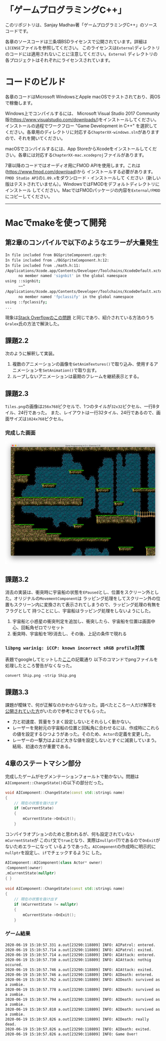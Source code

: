 # 「ゲームプログラミングC++」

このリポジトリは、Sanjay Madhav著「ゲームプログラミングC++」のソースコードです。

各章のソースコードは三条項BSDライセンスで公開されています。詳細は`LICENSE`ファイルを参照してください。
このライセンスは`External`ディレクトリのコードには適用されないことに注意してください。`External`
ディレクトリの各プロジェクトはそれぞれにライセンスされています。

# コードのビルド

各章のコードはMicrosoft WindowsとApple macOSでテストされており、両OSで稼働します。

Windows上でコンパイルするには、 Microsoft Visual Studio 2017 Community版(https://www.visualstudio.com/downloads/)をインストールしてください。インストールの過程でワークフロー
"Game Development in C++" を選択してください。各章用のディレクトリに対応する`ChapterXX-windows.sln`がありますので、それを開いてください。

macOSでコンパイルするには、App StoreからXcodeをインストールしてください。各章には対応する`ChapterXX-mac.xcodeproj`ファイルがあります。

7章以降のコードではオーディオ用にFMOD APIを使用します。これは(https://www.fmod.com/download)から
インストールする必要があります。`FMOD Studio API`の`1.09.x`をダウンロード・インストールして
ください（新しい版はテストされていません）。WindowsではFMODをデフォルトディレクトリにインストール
してください。MacではFMODパッケージの内容を`External/FMOD`にコピーしてください。

-------------------------------------

# Macでmakeを使って開発

## 第2章のコンパイルで以下のようなエラーが大量発生

```bash
In file included from BGSpriteComponent.cpp:9:
In file included from ./BGSpriteComponent.h:12:
In file included from ./math.h:11:
/Applications/Xcode.app/Contents/Developer/Toolchains/XcodeDefault.xctoolchain/usr/include/c++/v1/cmath:318:9: error:
      no member named 'signbit' in the global namespace
using ::signbit;
      ~~^
/Applications/Xcode.app/Contents/Developer/Toolchains/XcodeDefault.xctoolchain/usr/include/c++/v1/cmath:319:9: error:
      no member named 'fpclassify' in the global namespace
using ::fpclassify;
...
```

現象は[Stack Overflowのこの問題](https://stackoverflow.com/questions/58628377/catalina-c-using-cmath-headers-yield-error-no-member-named-signbit-in-th)
と同じであり、紹介されている方法のうち`Gralex`氏の方法で解決した。

## 課題2.2

次のように解釈して実装。

1. 複数のアニメーションの画像を`GetAnimTextures()`で取り込み、使用するアニメーションを`SetAnimation()`で取り出す。
2. ループしないアニメーションは最期のフレームを継続表示とする。

## 課題2.3

`Tiles.png`の画像は`256x768`ピクセルで、1つのタイルが`32x32`ピクセル、一行8タイル、24行であった。
また、レイアウトは一行32タイル、24行であるので、画面サイズは`1024x768`ピクセル。

### 完成した画面

![完成した画面](Exercises/2.3/Assets/screen.png)

## 課題3.2

消去の実装は、衝突時に宇宙船の状態を`EPaused`とし、位置をスクリーン外とした。オリジナルの`MovementComponent`は
ラッピング処理をしてスクリーン外の位置もスクリーン内に変換されて表示されてしまうので、ラッピング処理の有無をフラグとして
持つことにし、宇宙船はラッピング処理をしないようにした。

1. 宇宙船と小惑星の衝突判定を追加し、衝突したら、宇宙船を位置は画面中心、回転角ゼロでリセット
2. 衝突時、宇宙船を1秒消去し、その後、上記の条件で現れる

### `libpng warinig: iCCP: known incorrect sRGB profile`対策

表題でgoogleしてヒットした[ここ](https://www.henjins-toolbox.tech/entry/opencv_error1)の記載通り
以下のコマンドでpngファイルを処理したところ警告がなくなった。

```
convert Ship.png -strip Ship.png
```

## 課題3.3

課題が曖昧で、何が正解なのかわからなかった。調べたところ一人だけ解答を
[公開されていた方](https://github.com/TimFenwick15/game-programming)がいたので参考にさせてもらった。

- 力と初速度、質量をうまく設定しないとそれらしく動かない。
- レーザーを発射元の宇宙船の位置と回転角に合わせるには、作成時にこれらの値を設定するひつようがあった。そのため、`Actor`の定義を変更した。
- レーザーの一撃力はよほど大きな値を設定しないとすぐに減衰していまう。結局、初速の方が重要である。

## 4章のステートマシン部分

完成したゲームがセグメンテーションフォールトで動かない。問題は`AIComponent::ChangeState()`の以下の部分だった。

```c++
void AIComponent::ChangeState(const std::string& name)
{
    // 現在の状態を抜け出す
    if (mCurrentState)
    {
        mCurrentState->OnExit();
    }
```

コンパイラオプションのためと思われるが、何も設定されていない`mCurrentState`が
この`if`文で`true`となり、実際は`nullptr`(?)であるので`OnExit`がないためエラーになって
いるようであった。`AIComponent`の作成時に明示的に`nullptr`を設定し、`if`でチェックするように
した。

```c++
AIComponent::AIComponent(class Actor* owner)
:Component(owner)
,mCurrentState(nullptr)
{ }

void AIComponent::ChangeState(const std::string& name)
{
    // 現在の状態を抜け出す
    if (mCurrentState != nullptr)
    {
        mCurrentState->OnExit();
    }
```

### ゲーム結果

```
2020-06-19 15:10:57.331 a.out[23290:118809] INFO: AIPatrol: entered.
2020-06-19 15:10:57.714 a.out[23290:118809] INFO: AIPatrol: exited.
2020-06-19 15:10:57.714 a.out[23290:118809] INFO: AIAttack: entered.
2020-06-19 15:10:57.730 a.out[23290:118809] INFO: AIAttack: nothig occured.
2020-06-19 15:10:57.746 a.out[23290:118809] INFO: AIAttack: exited.
2020-06-19 15:10:57.746 a.out[23290:118809] INFO: AIDeath: entered.
2020-06-19 15:10:57.762 a.out[23290:118809] INFO: AIDeath: survived as a zombie.
2020-06-19 15:10:57.778 a.out[23290:118809] INFO: AIDeath: survived as a zombie.
2020-06-19 15:10:57.794 a.out[23290:118809] INFO: AIDeath: survived as a zombie.
2020-06-19 15:10:57.810 a.out[23290:118809] INFO: AIDeath: survived as a zombie.
2020-06-19 15:10:57.826 a.out[23290:118809] INFO: AIDeath: really dead.
2020-06-19 15:10:57.826 a.out[23290:118809] INFO: AIDeath: exited.
2020-06-19 15:10:57.826 a.out[23290:118809] INFO: Game Over!
```